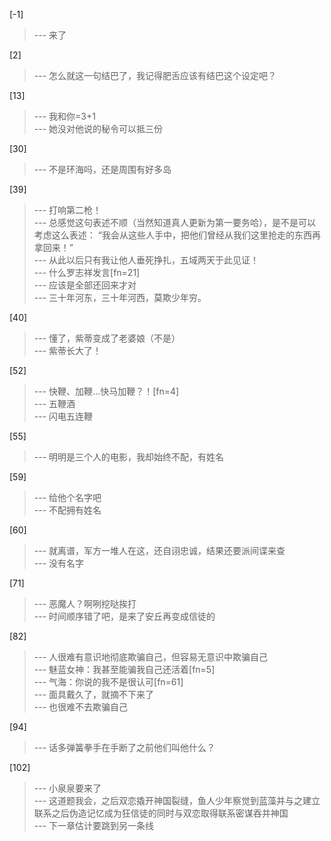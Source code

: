 
[-1] 
>--- 来了<br>

[2] 
>--- 怎么就这一句结巴了，我记得肥舌应该有结巴这个设定吧？<br>

[13] 
>--- 我和你=3+1<br>
>--- 她没对他说的秘令可以抵三份<br>

[30] 
>--- 不是环海吗，还是周围有好多岛<br>

[39] 
>--- 打响第二枪！<br>
>--- 总感觉这句表述不顺（当然知道真人更新为第一要务哈），是不是可以考虑这么表述：
“我会从这些人手中，把他们曾经从我们这里抢走的东西再拿回来！”<br>
>--- 从此以后只有我让他人垂死挣扎，五域两天于此见证！<br>
>--- 什么罗志祥发言[fn=21]<br>
>--- 应该是全部还回来才对<br>
>--- 三十年河东，三十年河西，莫欺少年穷。<br>

[40] 
>--- 懂了，紫蒂变成了老婆娘（不是）<br>
>--- 紫蒂长大了！<br>

[52] 
>--- 快鞭、加鞭…快马加鞭？！[fn=4]<br>
>--- 五鞭酒<br>
>--- 闪电五连鞭<br>

[55] 
>--- 明明是三个人的电影，我却始终不配，有姓名<br>

[59] 
>--- 给他个名字吧<br>
>--- 不配拥有姓名<br>

[60] 
>--- 就离谱，军方一堆人在这，还自诩忠诚，结果还要派间谍来查<br>
>--- 没有名字<br>

[71] 
>--- 恶魔人？啊咧挖哒挨打<br>
>--- 时间顺序错了吧，是来了安丘再变成信徒的<br>

[82] 
>--- 人很难有意识地彻底欺骗自己，但容易无意识中欺骗自己<br>
>--- 魅蓝女神：我甚至能骗我自己还活着[fn=5]<br>
>--- 气海：你说的我不是很认可[fn=61]<br>
>--- 面具戴久了，就摘不下来了<br>
>--- 也很难不去欺骗自己<br>

[94] 
>--- 话多弹簧拳手在手断了之前他们叫他什么？<br>

[102] 
>--- 小泉泉要来了<br>
>--- 这道题我会，之后双恋撬开神国裂缝，鱼人少年察觉到蓝藻并与之建立联系之后伪造记忆成为狂信徒的同时与双恋取得联系密谋吞并神国<br>
>--- 下一章估计要跳到另一条线<br>
